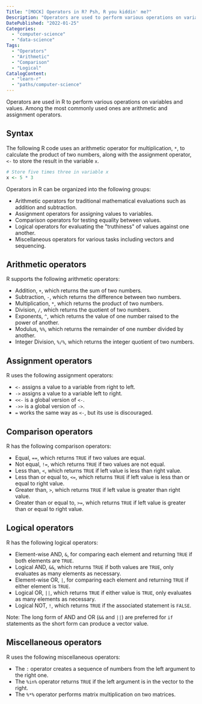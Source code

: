 ```yaml
---
Title: "[MOCK] Operators in R? Psh, R you kiddin' me?"
Description: "Operators are used to perform various operations on variables and values."
DatePublished: "2022-01-25"
Categories:
  - "computer-science"
  - "data-science"
Tags:
  - "Operators"
  - "Arithmetic"
  - "Comparison"
  - "Logical"
CatalogContent:
  - "learn-r"
  - "paths/computer-science"
---
```


Operators are used in R to perform various operations on variables and values. Among the most commonly used ones are arithmetic and assignment operators.

## Syntax

The following R code uses an arithmetic operator for multiplication, `*`, to calculate the product of two numbers, along with the assignment operator, `<-` to store the result in the variable `x`.

```r
# Store five times three in variable x
x <- 5 * 3
```

Operators in R can be organized into the following groups:

- Arithmetic operators for traditional mathematical evaluations such as addition and subtraction.
- Assignment operators for assigning values to variables.
- Comparison operators for testing equality between values.
- Logical operators for evaluating the "truthiness" of values against one another.
- Miscellaneous operators for various tasks including vectors and sequencing.

## Arithmetic operators

R supports the following arithmetic operators:

- Addition, `+`, which returns the sum of two numbers.
- Subtraction, `-`, which returns the difference between two numbers.
- Multiplication, `*`, which returns the product of two numbers.
- Division, `/`, which returns the quotient of two numbers.
- Exponents, `^`, which returns the value of one number raised to the power of another.
- Modulus, `%%`, which returns the remainder of one number divided by another.
- Integer Division, `%/%`, which returns the integer quotient of two numbers.

## Assignment operators

R uses the following assignment operators:

- `<-` assigns a value to a variable from right to left.
- `->` assigns a value to a variable left to right.
- `<<-` is a global version of `<-`.
- `->>` is a global version of `->`.
- `=` works the same way as `<-`, but its use is discouraged.

## Comparison operators

R has the following comparison operators:

- Equal, `==`, which returns `TRUE` if two values are equal.
- Not equal, `!=`, which returns `TRUE` if two values are not equal.
- Less than, `<`, which returns `TRUE` if left value is less than right value.
- Less than or equal to, `<=`, which returns `TRUE` if left value is less than or equal to right value.
- Greater than, `>`, which returns `TRUE` if left value is greater than right value.
- Greater than or equal to, `>=`, which returns `TRUE` if left value is greater than or equal to right value.

## Logical operators

R has the following logical operators:

- Element-wise AND, `&`, for comparing each element and returning `TRUE` if both elements are `TRUE`.
- Logical AND, `&&`, which returns `TRUE` if both values are `TRUE`, only evaluates as many elements as necessary.
- Element-wise OR, `|`, for comparing each element and returning `TRUE` if either element is `TRUE`.
- Logical OR, `||`, which returns `TRUE` if either value is `TRUE`, only evaluates as many elements as necessary.
- Logical NOT, `!`, which returns `TRUE` if the associated statement is `FALSE`.

Note: The long form of AND and OR (`&&` and `||`) are preferred for `if` statements as the short form can produce a vector value.

## Miscellaneous operators

R uses the following miscellaneous operators:

- The `:` operator creates a sequence of numbers from the left argument to the right one.
- The `%in%` operator returns `TRUE` if the left argument is in the vector to the right.
- The `%*%` operator performs matrix multiplication on two matrices.
